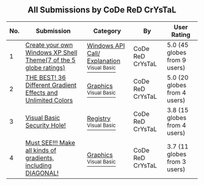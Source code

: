﻿<div align="center">

## All Submissions by CoDe ReD CrYsTaL

</div>

No.  | Submission | Category | By   | User Rating
---- | ---------- | -------- | ---- | -----------
1 | [Create your own Windows XP Shell Theme\(7 of the 5 globe ratings\)<br />](https://github.com/Planet-Source-Code/code-red-crystal-create-your-own-windows-xp-shell-theme-7-of-the-5-globe-ratings__1-30404) | [Windows API Call/ Explanation<br /><sup>Visual Basic</sup>](../ByCategory/windows-api-call-explanation__1-39.md) | CoDe ReD CrYsTaL | 5.0 (45 globes from 9 users)
2 | [THE BEST\! 36 Different Gradient Effects and Unlimited Colors<br />](https://github.com/Planet-Source-Code/code-red-crystal-the-best-36-different-gradient-effects-and-unlimited-colors__1-29686) | [Graphics<br /><sup>Visual Basic</sup>](../ByCategory/graphics__1-46.md) | CoDe ReD CrYsTaL | 5.0 (20 globes from 4 users)
3 | [Visual Basic Security Hole\!<br />](https://github.com/Planet-Source-Code/code-red-crystal-visual-basic-security-hole__1-29554) | [Registry<br /><sup>Visual Basic</sup>](../ByCategory/registry__1-36.md) | CoDe ReD CrYsTaL | 3.8 (15 globes from 4 users)
4 | [Must SEE\!\!\! Make all kinds of gradients, including DIAGONAL\!<br />](https://github.com/Planet-Source-Code/code-red-crystal-must-see-make-all-kinds-of-gradients-including-diagonal__1-29588) | [Graphics<br /><sup>Visual Basic</sup>](../ByCategory/graphics__1-46.md) | CoDe ReD CrYsTaL | 3.7 (11 globes from 3 users)
